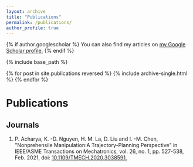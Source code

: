 ```yaml
---
layout: archive
title: "Publications"
permalink: /publications/
author_profile: true
---
```


{% if author.googlescholar %}
  You can also find my articles on <u><a href="{{author.googlescholar}}">my Google Scholar profile</a>.</u>
{% endif %}

{% include base_path %}

{% for post in site.publications reversed %}
  {% include archive-single.html %}
{% endfor %}

Publications
======
Journals
------
1. P. Acharya, K. -D. Nguyen, H. M. La, D. Liu and I. -M. Chen, "Nonprehensile Manipulation:A Trajectory-Planning Perspective" in IEEE/ASME Transactions on Mechatronics, vol. 26, no. 1, pp. 527-538, Feb. 2021, doi: [10.1109/TMECH.2020.3038591.](https://ieeexplore.ieee.org/document/9262053) 

